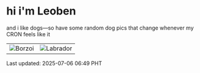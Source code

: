# hi i'm Leoben

and i like dogs—so have some random dog pics that change whenever my CRON feels like it

|  |  |
|--------|----------|
| ![Borzoi](https://random-dog-vercel.vercel.app/api/random-borzoi?v=1751755785) | ![Labrador](https://random-dog-vercel.vercel.app/api/random-labrador?v=1751755785) |

Last updated: 2025-07-06 06:49 PHT
